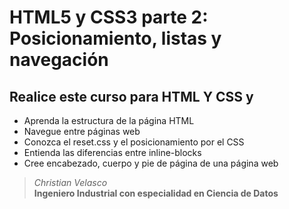 # HTML5 y CSS3 parte 2: Posicionamiento, listas y navegación

## Realice este curso para HTML Y CSS y

- Aprenda la estructura de la página HTML
- Navegue entre páginas web
- Conozca el reset.css y el posicionamiento por el CSS
- Entienda las diferencias entre inline-blocks
- Cree encabezado, cuerpo y pie de página de una página web

> *Christian Velasco*  
> **Ingeniero Industrial con especialidad en Ciencia de Datos**
